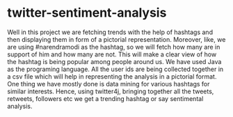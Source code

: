 # twitter-sentiment-analysis
Well in this project we are fetching trends with the help of hashtags and then displaying them in form of a pictorial representation. Moreover, like, we are using #narendramodi as  the hashtag, so we will fetch how many are in support of him and how many are not. This will make a clear view of how the hashtag is being popular among people around us.
We have used Java as the programing language.
All the user ids are being collected together in a csv file which will help  in representing the analysis in a pictorial format.
One thing we have mostly done is data mining for various hashtags for similar interests.
Hence, using twitter4j, bringing together all the tweets, retweets, followers etc we get a trending hashtag or say sentimental analysis.

